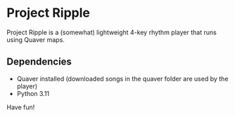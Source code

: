 # Project Ripple

Project Ripple is a (somewhat) lightweight 4-key rhythm player that runs using Quaver maps.

## Dependencies
- Quaver installed (downloaded songs in the quaver folder are used by the player)
- Python 3.11

Have fun!
